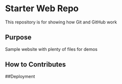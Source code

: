 # Starter Web Repo

This repository is for showing how Git and GitHub work


## Purpose

Sample website with plenty of files for demos

## How to Contributes

##Deployment